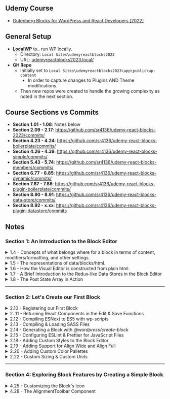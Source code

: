 ## Udemy Course
- [Gutenberg Blocks for WordPress and React Developers [2022]](https://www.udemy.com/course/gutenberg)


## General Setup

- **[LocalWP](https://localwp.com/)** to.. run WP locally. 
    - Directory: `Local Sites\udemyreactblocks2023`
    - URL: [udemyreactblocks2023.local/](udemyreactblocks2023.local)
- **GH Repo**
    - Initially set to `Local Sites\udemyreactblocks2023\app\public\wp-content`
        - In order to capture changes to Plugins AND Theme modifications.
    - Then new repos were created to handle the growing complexity as noted in the next section.

## Course Sections vs Commits
- **Section 1.01 - 1.08**: Notes below
- **Section 2.09 - 2.17**: https://github.com/sr4136/udemy-react-blocks-2023/commits/
- **Section 4.23 - 4.24**: https://github.com/sr4136/udemy-react-blocks-boilerplate/commits/
- **Section 4.26 - 4.39**: https://github.com/sr4136/udemy-react-blocks-simple/commits/
- **Section 5.43 - 5.74**: https://github.com/sr4136/udemy-react-blocks-members/commits/
- **Section 6.77 - 6.85**: https://github.com/sr4136/udemy-react-blocks-dynamic/commits/
- **Section 7.87 - 7.88**: https://github.com/sr4136/udemy-react-blocks-plugin-boilerplate/commits/
- **Section 8.90 - 8.91**: https://github.com/sr4136/udemy-react-blocks-data-store/commits/
- **Section 8.92 - x.xx**: https://github.com/sr4136/udemy-react-blocks-plugin-datastore/commits

## Notes

### Section 1: An Introduction to the Block Editor
<details><summary>1.4 - Concepts of what belongs where for a block in terms of content, modifiers/formatting, and other settings.</summary>

**https://www.udemy.com/course/gutenberg/learn/lecture/27108642**  
- All represented content should be present in the content area. <img src="https://user-images.githubusercontent.com/4681620/184422025-27e3b68d-e8b0-41db-a093-138ae0aa3b5a.png" align="right" width="300px" />
- The toolbar is for block & element level formatting & choices.
- Sidebar is for *advanced* settings, formatting, etc-- not anything *required*.
</details>

<details><summary>1.5 - The representations of data/blocks/html.</summary>

**https://www.udemy.com/course/gutenberg/learn/lecture/27108846**
- #1 Editor Code View - the HTML that the blocks produce. **SAVE Representation** (Same ac #3)
- #2 Editor Visual View - the React Components (Complex) responsible for producing the HTMl. **EDIT Representation**
- #3 Frontend - the HTML that the blocks produce. **SAVE Representation** (Same as #1)

<img src="https://user-images.githubusercontent.com/4681620/184428005-b28c4dbb-2705-4335-b315-3c4d2fde163a.png">
    
- React component (Complex) contains lots of data: what it should look like, what the toolbar and settings should contain.
- The PLAIN HTML is what is saved to the database & what gets called with the post's content().
    - It's the React Component that takes that saved HTML and makes it editable again within its own context.
</details>

<details><summary>1.6 - How the Visual Editor is constructed from plain html.</summary>

**https://www.udemy.com/course/gutenberg/learn/lecture/27108860**
![firefox_dyIRcdjqEh](https://user-images.githubusercontent.com/4681620/184430652-62857eb8-6bf1-43ff-ad06-7919f0f86aa7.png)
</details>

<details><summary>1.7 - A Brief Introduction to the Redux-like Data Stores in the Block Editor</summary>
    
**https://www.udemy.com/course/gutenberg/learn/lecture/27108866**
Use `wp.data` to find the available data for the site.
- `wp.data.select("core/edit-post")` returns the data about the post editor.
    - Picking one of those like "isEditorSidebarOpened" can be directly ran to retrieve the exact value, as  `wp.data.select("core/edit-post").isEditorSidebarOpened()`
    - ![firefox_8eZ5rlnOhg](https://user-images.githubusercontent.com/4681620/184432136-04a894e7-6358-42b7-93d5-dc5fd45651a7.png)
- Instead of `select`, `dispatch` can be used to run actions.
    -  `wp.data.dispatch("core/edit-post").openGeneralSidebar("edit-post/block")` will open the sidebar to the Block tab.
-  `wp.data.select("core")` will contain general info: sitewide authors, taxonomies, menus, site options, etc.
-  `wp.data.select("core/blocks").getBlockTypes()` will get all registered blocks for the site.
-  `wp.data.select("core/editor")` will contain info about the currently editing post.
    - `wp.data.select("core/editor").getBlocks()` is the **Post State Array** as in [1.6 above](https://user-images.githubusercontent.com/4681620/184430652-62857eb8-6bf1-43ff-ad06-7919f0f86aa7.png)

- <img src="https://user-images.githubusercontent.com/4681620/223177938-b21cd28d-f1b1-4ac1-b746-a307b31545bf.png" align="right" width="300px" /> Since the html blocks and comments are what is used to store ALL of the info about a block-- and then parsed for React/editing: when we create blocks, we define how to store/retrieve that data. Some of it is in the attributes comment, while the rest is extracted from the html. Ex:
    - > get the image url from the `<img>` tag's `src` attribute.
    - > get the image's caption from the content of the `<figcaption>` element.
</details>

<details><summary>1.8 - The Post State Array in Action</summary>

**https://www.udemy.com/course/gutenberg/learn/lecture/27108870**

- Parse: HTML -> Blocks.
- Serialize: Blocks -> HTML.
    
- We can use take the post's stored content (`wp.data.select("core/editor").getEditedPostContent()`) and pass it into `wp.blocks.parse()` in order to generate the **Post State Array** as in [1.6 above](https://user-images.githubusercontent.com/4681620/184430652-62857eb8-6bf1-43ff-ad06-7919f0f86aa7.png).
    - This will MATCH what is produced by `wp.data.select("core/editor").getBlocks()`
    
 - Note: the word for the HTML comments that define a block are called `delimiters`   
    - Inside a delimeter lives the HTML.
    - These also contain an **object** with ID & other attributes.
    
- The PARSER is what defines how to extract the attributes from the object *AND* the HTML content. 

- `wp.blocks.serialize()` will take the Post State Array (or individual block objects) and turn them into 
    
- More from the [WP Docs](https://developer.wordpress.org/block-editor/explanations/architecture/data-flow/#serialization-and-parsing)
<img src="https://docs.google.com/drawings/d/1iuownt5etcih7rMMvPvh0Mny8zUA1Z28saxjxaWmfJ0/pub?w=1234&h=453">
</details>

---
    
### Section 2: Let's Create our First Block

<details><summary>2.10 - Registering our First Block</summary>

- Plugin / plugin-entry-point.php file.
    - `first-block/first-block.php`
    - Registers our block type using `register_block_type_from_metadata()`, which picks up on the `block.json` file we created with our block config.
    - uses `index.asset.php` which registers "wp-blocks" as an asset-- in a similar way that registering a dependancy via `wp_enqueue` works.
    - More on `register_block_type_from_metadata()` and `index.asset.php` at the WP Docs on [Dependency Management](https://developer.wordpress.org/block-editor/how-to-guides/javascript/js-build-setup/#dependency-management)
</details>

<details><summary>2. 11 - Returning React Components in the Edit & Save Functions</summary>

- [React without JSX](https://reactjs.org/docs/react-without-jsx.html)
- [WordPress Element](https://developer.wordpress.org/block-editor/reference-guides/packages/packages-element/) provides an abstraction layer on top of React.
    - Think of it as "jQuery~ifying" React. Standard abstraction layer regardless of how React changes beneath the hood. It omits "features with uncertain futures". And also ensures compatabilities between versions.
    - 'wp-element' must be registered as a dependancy in order to use.
    - So then we can use it to create elements:
        - ```
            var createElement = wp.element.createElement;
            return createElement( "p", null, "Edit" );
          ```
</details>


<details><summary>2.12 - Compiling ESNext to ES5 with wp-scripts</summary>

- Instead of `createElement`, we're going to use ESNext and a compiler.
- We'll need to install 
- `npm init` to initialize a new `package.json`.
    - `npm install @wordpress/scripts --save-dev` for the WP Scripts.
    - `npm install @wordpress/blocks` so we can remove `var registerBlockType   = wp.blocks.registerBlockType;` and use `import { registerBlockType } from "@wordpress/blocks";` instead.
- Now, we can remove the `script.js` and `index.asset.php` in the root, as these will be auto-generated into the "build" directory upon running `npx wp-scripts build`.
    - Also update `block.json` to swap to the new `editorScript` location inside of the "build" directory.
- To watch the files for changes, instead of `npx wp-scripts build`, we can use `npx wp-scripts start`
- Edit package.json. Add to "scripts" to add shortcuts:
    - ```
      "scripts": {
        "test": "echo \"Error: no test specified\" && exit 1",
        "build": "wp-scripts build",
        "start": "wp-scripts start"
      }
      ```
    - `npx wp-scripts build` -> `npm run build`
    - `npx wp-scripts start` -> `npm run start`
- Because we use `import { registerBlockType } from "@wordpress/blocks";` within our block's `index.js`, upon inspecting `build/index.js`, it essentially comments out everything under the assumption that the global `wp` variable will be available in the browser. ~"It doesn't bundle it, but references it."
</details>


<details><summary>2.13 - Compiling & Loading SASS Files</summary>

- in `block.json`, you can pass a `style` param to load css in frontend AND editor.
    - and/or you can pass an `editorStyle` param that will load css in just the editor.
- Start getting "core" block properties: classes, attributes etc.
    - `npm install @wordpress/block-editor`
    - add `import { useBlockProps } from "@wordpress/block-editor";` to `block.json`
    - use it within the edit/save functions: `const blockProps = useBlockProps();`
        - spread the variable within the block's output: `return <p {...blockProps}>Edit (w/ JSX)</p>`
        - for the save, we only need to FRONTEND props, so `const blockProps = useBlockProps.save();`
- Add a new file in `src`, `style.scss`. wp-scripts will automatically compile this into `build/style-index.css`.
    - Edit `block.json` to include CSS:
        - `"style": "file:./build/style-index.css",` Adds styles to the frontend and backend.
- For the **Editor-only** style, add a file to `src`, `editor.scss`. wp-scripts will automatically compile this into `build/index.css`.
    - Edit `block.json` to include CSS:
        - `"editorStyle": "file:./build/index.css",` Adds styles to JUST the backend.

---

Finally, move edit/save functions & sass into respective files. Export those functions in the files. Import them in the main `index.js`. 
 - Ex at [this commit](https://github.com/sr4136/udemy-react-blocks-2022/commit/a8be723546e559de571ff49abd5fa42bc5f90aca?diff=split)
</details>

<details><summary>2.14 - Generating a Block with <em>@wordpress/create-block</em></summary>

### Major Shift
Now that we know the behind-the-scenes, we can automate most of this with `wp-create-block`.
- In the `plugins` dir, run `npx @wordpress/create-block boilerplate` 

</details>


<details><summary>2.15 - Configuring ESLint & Prettier for JavaScript Files</summary>
    
- Install WP standards for eslint/prettier. Configure them with `.eslintrc` and `package.json`.
    - `npm install @wordpress/eslint-plugin --save-dev`
    - `npm install eslint-config-prettier --save-dev`
    
</details>

<details><summary>2.18 - Adding Custom Styles to the Block Editor</summary>
    
- `add_theme_support( "editor-styles" )` along with `add_editor_style( "style-editor.css" )` (or any other stylesheet) in order to load css for ONLY the backend block editor.
    - Adding styles to the `body` tag will get auto-transformed to the block editor's wrapper, which happens to be `.editor-styles wrapper`.
        - `body { background-color: #ff0000; }` will become `.editor-styles-wrapper { background-color: #ff0000; }`
    - Additional assumptions and transforms happen, for example:
        - `.wp-block { max-width: 800px }` will become `.editor-styles-wrapper .wp-block { max-width: 800px }`
- `add_theme_support( "responsive-embeds" )` to make embeds, like YT videos.. responsive.
    
</details>
    
    
<details><summary>2.19 - Adding Support for Align Wide and Align Full</summary>
    
- `add_theme_support( "align-wide" );` and `add_theme_support( "align-full" );` to get more alignment options for blocks that support it.
- Some extra theme CSS would be required to make these look right, especially at certain breakpoints.
    
</details>
    
<details><summary>2.20 - Adding Custom Color Pallettes</summary>
    
- [`add_theme_support( "editor-color-palette" );`](https://developer.wordpress.org/block-editor/how-to-guides/themes/theme-support/#block-color-palettes) will override the default color pallette with the supplied one.
    - There are [ways](https://wordpress.stackexchange.com/questions/357851/add-colors-to-existing-color-palette-without-replacing-it) to append to the default color palette as well. 
    - Corresponding CSS must be added for the frontend color classes.
    - To remove the "custom color" (color picker) option from the pallette, you have to ADD theme support
        - `add_theme_support( "disable-custom-colors" );`
    
- Similar overrides can be done for the gradients with modifying theme suppor for `editor-gradient-presets`.
</details>    

<details><summary>2.22 - Custom Sizing & Custom Units</summary>
    
- adding theme support for `custom-spacing` enables padding/margin controls for blocks that support it
    - ...as well as other dimensions like min-height for covor blocks.

</details>
    
---

### Section 4: Exploring Block Features by Creating a Simple Block
    
<details><summary>4.25 - Customizing the Block's Icon</summary>

- Instead of defining the block's icon with a dashicon in `block.json`, we can define it in via `index.js` as a dashicon-- as well as background/foreground colors or pass in an SVG.
    - in `registerBlockType()`:

        ```
		icon: {
		    src: 'text-page',
		    background: '#ff0000',
		    foreground: '#ffffff',
		},
        ```

        ```
		icon: (
		    <svg viewBox="0 0 100 100" xmlns="http://www.w3.org/2000/svg">
			<circle cx="50" cy="50" r="50" />
		    </svg>
		),
        ```
    - And still can use bg/fg:

        ```
		icon: {
		    src: (
			<svg viewBox="0 0 100 100" xmlns="http://www.w3.org/2000/svg">
			    <circle cx="50" cy="50" r="50" />
			</svg>
		    ),
		    background: '#00ff00',
		    foreground: '#ffffff',
		},
        ```
	
</details>

	
<details><summary>4.28 - The AlignmentToolbar Component</summary>
 
- Separate out the onchange functions: https://github.com/sr4136/udemy-react-blocks-simple/blob/4768e7b67343e8bc1be042bb33db7f57cb0c873a/src/edit.js#L27-L33
- Add additional classes to components using `useBlockProps`: https://github.com/sr4136/udemy-react-blocks-simple/blob/4768e7b67343e8bc1be042bb33db7f57cb0c873a/src/edit.js#L49

</details>
